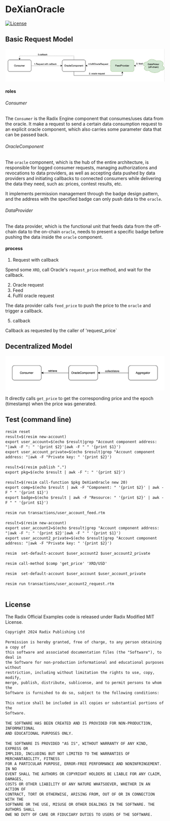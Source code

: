 # DeXianOracle

[![License](https://img.shields.io/badge/License-Apache_2.0-blue.svg)](https://opensource.org/licenses/Apache-2.0)

## Basic Request Model

![Basic Request Model](res/basic_req_model.png)

#### roles
###### Consumer
The `Consumer` is the Radix Engine component that consumes/uses data from the oracle. It make a request to send a certain data consumption request to an explicit oracle component, which also carries some parameter data that can be passed back.

###### OracleComponent
The `oracle` component, which is the hub of the entire architecture, is responsible for logged consumer requests, managing authorizations and revocations to data providers, as well as accepting data pushed by data providers and initiating callbacks to connected consumers while delivering the data they need, such as: prices, contest results, etc.

It implements permission management through the badge design pattern, and the address with the specified badge can only push data to the `oracle`.

###### DataProvider
The data provider, which is the functional unit that feeds data from the off-chain data to the on-chain `oracle`, needs to present a specific badge before pushing the data inside the `oracle` component.

#### process
1. Request with callback

Spend some `XRD`, call Oracle's `request_price` method, and wait for the callback.

2. Oracle request
3. Feed
4. Fulfil oracle request

The data provider calls `feed_price` to push the price to the `oracle` and trigger a callback.

5. callback

Callback as requested by the caller of 'request_price`


## Decentralized Model

![Decentralized Request Model](res/decentrailized_model.png)

It directly calls `get_price` to get the corresponding price and the epoch (timestamp) when the price was generated.



## Test (command line)

``` shell
resim reset
result=$(resim new-account)
export user_account=$(echo $result|grep "Account component address: "|awk -F ": " '{print $2}'|awk -F " " '{print $1}')
export user_account_private=$(echo $result|grep "Account component address: "|awk -F "Private key: " '{print $2}')

result=$(resim publish ".")
export pkg=$(echo $result | awk -F ": " '{print $2}')

result=$(resim call-function $pkg DeXianOracle new 20)
export comp=$(echo $result | awk -F "Component: " '{print $2}' | awk -F " " '{print $1}')
export badge=$(echo $result | awk -F "Resource: " '{print $2}' | awk -F " " '{print $1}')

resim run transactions/user_account_feed.rtm

result=$(resim new-account)
export user_account2=$(echo $result|grep "Account component address: "|awk -F ": " '{print $2}'|awk -F " " '{print $1}')
export user_account2_private=$(echo $result|grep "Account component address: "|awk -F "Private key: " '{print $2}')

resim  set-default-account $user_account2 $user_account2_private

resim call-method $comp 'get_price' 'XRD/USD'

resim  set-default-account $user_account $user_account_private

resim run transactions/user_account2_request.rtm 


```


## License

The Radix Official Examples code is released under Radix Modified MIT License.

    Copyright 2024 Radix Publishing Ltd

    Permission is hereby granted, free of charge, to any person obtaining a copy of
    this software and associated documentation files (the "Software"), to deal in
    the Software for non-production informational and educational purposes without
    restriction, including without limitation the rights to use, copy, modify,
    merge, publish, distribute, sublicense, and to permit persons to whom the
    Software is furnished to do so, subject to the following conditions:

    This notice shall be included in all copies or substantial portions of the
    Software.

    THE SOFTWARE HAS BEEN CREATED AND IS PROVIDED FOR NON-PRODUCTION, INFORMATIONAL
    AND EDUCATIONAL PURPOSES ONLY.

    THE SOFTWARE IS PROVIDED "AS IS", WITHOUT WARRANTY OF ANY KIND, EXPRESS OR
    IMPLIED, INCLUDING BUT NOT LIMITED TO THE WARRANTIES OF MERCHANTABILITY, FITNESS
    FOR A PARTICULAR PURPOSE, ERROR-FREE PERFORMANCE AND NONINFRINGEMENT. IN NO
    EVENT SHALL THE AUTHORS OR COPYRIGHT HOLDERS BE LIABLE FOR ANY CLAIM, DAMAGES,
    COSTS OR OTHER LIABILITY OF ANY NATURE WHATSOEVER, WHETHER IN AN ACTION OF
    CONTRACT, TORT OR OTHERWISE, ARISING FROM, OUT OF OR IN CONNECTION WITH THE
    SOFTWARE OR THE USE, MISUSE OR OTHER DEALINGS IN THE SOFTWARE. THE AUTHORS SHALL
    OWE NO DUTY OF CARE OR FIDUCIARY DUTIES TO USERS OF THE SOFTWARE.